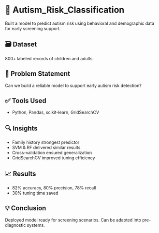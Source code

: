 # 🧠 Autism_Risk_Classification

Built a model to predict autism risk using behavioral and demographic data for early screening support.

## 🗃️ Dataset
800+ labeled records of children and adults.

## 📌 Problem Statement
Can we build a reliable model to support early autism risk detection?

## ✅ Tools Used
- Python, Pandas, scikit-learn, GridSearchCV

## 🔍 Insights
- Family history strongest predictor
- SVM & RF delivered similar results
- Cross-validation ensured generalization
- GridSearchCV improved tuning efficiency

## 📈 Results
- 82% accuracy, 80% precision, 78% recall
- 30% tuning time saved

## 💡 Conclusion
Deployed model ready for screening scenarios. Can be adapted into pre-diagnostic systems.
